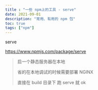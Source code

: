 ```yaml
---
title : "一些 npm上的工具 - serve"
date: 2021-09-01
description: "常用、有用的 npm 包"
toc: true
tags: ["npm"]
---
```


serve

https://www.npmjs.com/package/serve

> 启一个静态服务器在本地
>
> 省的在本地调试的时候需要部署 NGINX
>
> 直接在 build 目录下 跑 serve 就 ok



